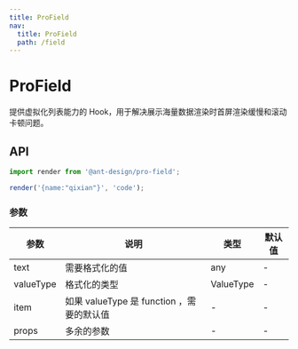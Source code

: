 ```yaml
---
title: ProField
nav:
  title: ProField
  path: /field
---
```


# ProField

提供虚拟化列表能力的 Hook，用于解决展示海量数据渲染时首屏渲染缓慢和滚动卡顿问题。

## API

```typescript | pure
import render from '@ant-design/pro-field';

render('{name:"qixian"}', 'code');
```

### 参数

| 参数      | 说明                                      | 类型      | 默认值 |
| --------- | ----------------------------------------- | --------- | ------ |
| text      | 需要格式化的值                            | any       | -      |
| valueType | 格式化的类型                              | ValueType | -      |
| item      | 如果 valueType 是 function ，需要的默认值 | -         | -      |
| props     | 多余的参数                                | -         | -      |

